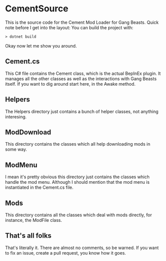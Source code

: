 # CementSource

This is the source code for the Cement Mod Loader for Gang Beasts. 
Quick note before I get into the layout:
You can build the project with:
```
> dotnet build
```

Okay now let me show you around.

## Cement.cs

This C# file contains the Cement class, which is the actual BepInEx plugin. It manages all the other classes as well as the interactions with Gang Beasts itself. If you want to dig around start here, in the Awake method.

## Helpers

The Helpers directory just contains a bunch of helper classes, not anything interesing.

## ModDownload

This directory contains the classes which all help downloading mods in some way.

## ModMenu

I mean it's pretty obvious this directory just contains the classes which handle the mod menu. Although I should mention that the mod menu is instantiated in the Cement.cs file.

## Mods

This directory contains all the classes which deal with mods directly, for instance, the ModFile class.

## That's all folks

That's literally it. There are almost no comments, so be warned. If you want to fix an issue, create a pull request, you know how it goes. 
